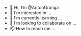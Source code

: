 - 👋 Hi, I’m @AntonUranga
- 👀 I’m interested in ...
- 🌱 I’m currently learning ...
- 💞️ I’m looking to collaborate on ...
- 📫 How to reach me ...

<!---
AntonUranga/AntonUranga is a ✨ special ✨ repository because its `README.md` (this file) appears on your GitHub profile.
You can click the Preview link to take a look at your changes.
--->
